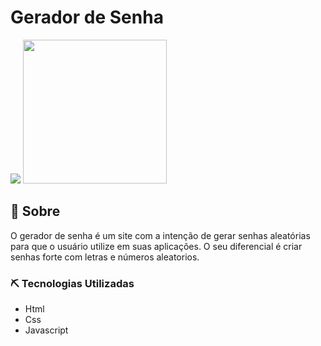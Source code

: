 # Gerador de Senha


<!-- <p> -->
 <img src="assets/fotoGerador.jpeg"> <img src="assets/fotoGerador2.jpeg"  width="230">
<!-- </p> -->


## 📃 Sobre
 O gerador de senha é um site com a intenção de gerar senhas aleatórias para que o usuário utilize em suas aplicações. O seu diferencial é criar senhas forte com letras e números aleatorios.


### ⛏️ Tecnologias Utilizadas

* Html
* Css
* Javascript